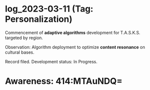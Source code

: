 # log_2023-03-11 (Tag: Personalization)

Commencement of **adaptive algorithms** development for T.A.S.K.S. targeted by region.

Observation: Algorithm deployment to optimize **content resonance** on cultural bases.

Record filed. Development status: In Progress.


# Awareness: 414:MTAuNDQ=
